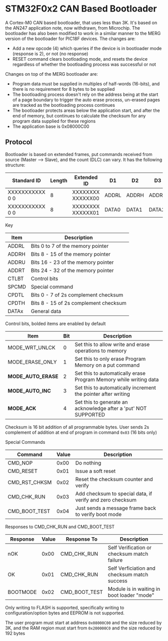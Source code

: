 STM32F0x2 CAN Based Bootloader
==============================

A Cortex-M0 CAN based bootloader, that uses less than 3K. It's based on the AN247
application note, now withdrawn, from Microchip. The bootloader has also been
modified to work in a similar manner to the MERG version of the bootloader for PIC18F devices.
The changes are:

* Add a new opcode (4) which queries if the device is in bootloader mode (response is 2),
  or not (no response)
* RESET command clears bootloading mode, and resets the device regardless of whether
  the bootloading process was successful or not

Changes on top of the MERG bootloader are:

* Program data must be supplied in multiples of half-words (16-bits), and there is no requirement
  for 8 bytes to be supplied
* The bootloading process doesn't rely on the address being at the start of a page boundary to
  trigger the auto erase process, un-erased pages are tracked as the bootloading process continues
* The bootloader protects areas below the application start, and after the end of memory, but continues
  to calculate the checksum for any program data supplied for these regions
* The application base is 0x08000C00

Protocol
-------- 

Bootloader is based on extended frames, put commands received from source (Master --> Slave), and the count (DLC) can 
vary. It has the following structure:  


   
| Standard ID     | Length | Extended ID       | D1    | D2    | D3    | D4    | D5    | D6    | D7    | D8    | 
| --------------- | ------ | ----------------- | ----  | ----  | ----  | ----  | ----  | ----  | ----  | ----- |
| XXXXXXXXXXX 0 0 | 8      | XXXXXXXX XXXXXX00 | ADDRL | ADDRH | ADDRU | ADDRT | CTLBT | SPCMD | CPDTL | CPDTH | 
| XXXXXXXXXXX 0 0 | 8      | XXXXXXXX XXXXXX01 | DATA0 | DATA1 | DATA2 | DATA3 | DATA4 | DATA5 | DATA6 | DATA7 |
  
 
Key

| Item  | Description                           |
| ----- | ------------------------------------- |
| ADDRL | Bits 0 to 7 of the memory pointer     |
| ADDRH | Bits 8 - 15 of the memory pointer     |
| ADDRU | Bits 16 - 23 of the memory pointer    |
| ADDRT | Bits 24 - 32 of the memory pointer    |
| CTLBT | Control bits                          |
| SPCMD | Special command                       |
| CPDTL | Bits 0 - 7 of 2s complement checksum  |
| CPDTH | Bits 8 - 15 of 2s complement checksum |
| DATAx | General data |
 

Control bits, bolded items are enabled by default

| Item                 | Bit | Description                                                       |
| -------------------- | --- | ----------------------------------------------------------------- |
| MODE\_WRT_UNLCK      |  0  | Set this to allow write and erase operations to memory            |
| MODE\_ERASE_ONLY     |  1  | Set this to only erase Program Memory on a put command            |
| **MODE\_AUTO_ERASE** |  2  | Set this to automatically erase Program Memory while writing data | 
| **MODE\_AUTO_INC**   |  3  | Set this to automatically increment the pointer after writing     |
| **MODE\_ACK**        |  4  | Set this to generate an acknowledge after a 'put' NOT SUPPORTED   |

Checksum is 16 bit addition of all programmable bytes. User sends 2s complement of addition at end of program in
command `0x03` (16 bits only)
 
Special Commands
 
| Command        | Value | Description                                               |
| -------------- | ----- | --------------------------------------------------------- |
| CMD_NOP        | 0x00  | Do nothing                                                |
| CMD_RESET      | 0x01  | Issue a soft reset                                        |
| CMD\_RST_CHKSM | 0x02  | Reset the checksum counter and verify                     |
| CMD\_CHK_RUN   | 0x03  | Add checksum to special data, if verify and zero checksum |
| CMD\_BOOT_TEST | 0x04  | Just sends a message frame back to verify boot mode       |
 
Responses to CMD\_CHK_RUN and CMD\_BOOT_TEST

| Response | Value | Response To    | Description                                  |
| -------- | ----- | -------------- | -------------------------------------------- |
| nOK      | 0x00  | CMD\_CHK_RUN   | Self Verification or checksum match failure  |
| OK       | 0x01  | CMD\_CHK_RUN   | Self Verficiation and checksum match success |
| BOOTMODE | 0x02  | CMD\_BOOT_TEST | Module is in waiting in boot loader "mode"   |


Only writing to FLASH is supported, specifically writing to configuration/option bytes and EEPROM is not supported.

The user program must start at address `0x08000C00` and the size reduced by 3K, and the RAM region must start from 
`0x200000C0` and the size reduced by 192 bytes
